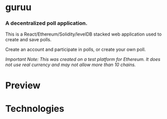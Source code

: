 # guruu
### A decentralized poll application. 
This is a React/Ethereum/Solidity/levelDB stacked web application used to create and save polls.

Create an account and participate in polls, or create your own poll. 

*Important Note: This was created on a test platform for Ethereum. It does not use real currency and may not allow more than 10 chains.*
# Preview

# Technologies
